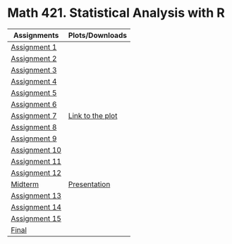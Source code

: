 # Math 421. Statistical Analysis with R


|         Assignments            |             Plots/Downloads             |
|--------------------------------|-----------------------------------------|
|[Assignment 1](Assignment1.html)||
|[Assignment 2](Assignment2.html)||
|[Assignment 3](Assignment3.html)||
|[Assignment 4](Assignment4.html)||
|[Assignment 5](Assignment5.html)||
|[Assignment 6](Assignment6.html)||
|[Assignment 7](Assignment7.html)|[Link to the plot](PlayersWithHighGP.png)|
|[Assignment 8](Assignment8.html)||
|[Assignment 9](Assignment9.html)||
|[Assignment 10](Assignment10.html)||
|[Assignment 11](Assignment11.html)||
|[Assignment 12](Assignment12.html)||
|[Midterm](midterm_toc.html)|[Presentation](midterm_presentation.html)|
|[Assignment 13](Assignment13.html)||
|[Assignment 14](Assignment14.html)||
|[Assignment 15](Assignment15.html)||
|[Final](final.html)||